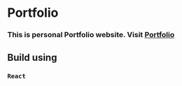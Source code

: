 # Portfolio

### This is personal Portfolio website. Visit [Portfolio](https://akhilag28.github.io)

## Build using

### `React`
